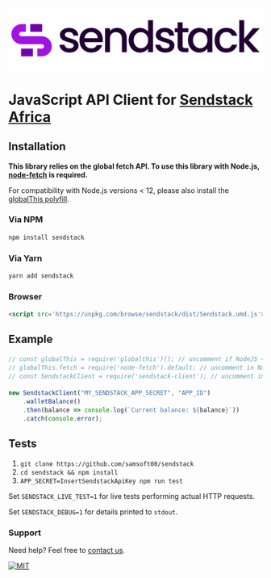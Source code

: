 ![](https://github.com/samsoft00/sendstack/blob/main/logo.svg "Sendstack Logo")

# JavaScript API Client for [Sendstack Africa](https://www.sendstack.africa)

## Installation

**This library relies on the global fetch API. To use this library with
Node.js, [node-fetch](https://github.com/node-fetch/node-fetch) is required.**

For compatibility with Node.js versions < 12, please also install
the [globalThis polyfill](https://github.com/es-shims/globalThis).

### Via NPM

```bash
npm install sendstack
```

### Via Yarn

```bash
yarn add sendstack
```

### Browser

```html
<script src='https://unpkg.com/browse/sendstack/dist/Sendstack.umd.js'></script>
```

## Example

```javascript
// const globalThis = require('globalthis')(); // uncomment if NodeJS < NodeJS versions < 12
// globalThis.fetch = require('node-fetch').default; // uncomment in NodeJS environments
// const SendstackClient = require('sendstack-client'); // uncomment in NodeJS environments

new SendstackClient("MY_SENDSTACK_APP_SECRET", "APP_ID")
	.walletBalance()
	.then(balance => console.log(`Current balance: ${balance}`))
	.catch(console.error);
```

## Tests

1. `git clone https://github.com/samsoft00/sendstack`
2. `cd sendstack && npm install`
3. `APP_SECRET=InsertSendstackApiKey npm run test`

Set `SENDSTACK_LIVE_TEST=1` for live tests performing actual HTTP requests.

Set `SENDSTACK_DEBUG=1` for details printed to `stdout`.

### Support

Need help? Feel free to [contact us](https://www.sendstack.africa/).

[![MIT](https://img.shields.io/badge/License-MIT-teal.svg)](LICENSE)
